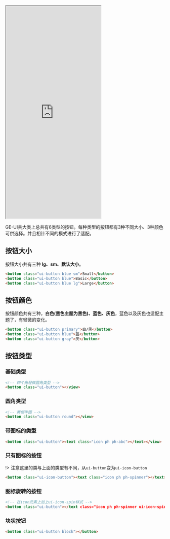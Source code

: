 <div class="simulator">
    <iframe src="http://localhost:8080/#/pages/basic/button" height="670px"></iframe>
</div>

GE-UI共大类上总共有6类型的按钮。每种类型的按钮都有3种不同大小、3种颜色可供选择。并且相针不同的模式进行了适配。

## 按钮大小
按钮大小共有三种 **lg、sm、默认大小**。

```html
<button class="ui-button blue sm">Small</button>
<button class="ui-button blue">Basic</button>
<button class="ui-button blue lg">Large</button>
```

## 按钮颜色
按钮颜色共有三种，**白色(黑色主题为黑色)、蓝色、灰色**，蓝色以及灰色也适配主题了，有轻微的变化。

```html
<button class="ui-button primary">白/黑</button>
<button class="ui-button blue">蓝</button>
<button class="ui-button gray">灰</button>
```

## 按钮类型

### 基础类型

```html
<!-- 四个角轻微圆角类型 -->
<button class="ui-button"></view>
```

### 圆角类型

```html
<!-- 两侧半圆 -->
<button class="ui-button round"></view>
```

### 带图标的类型

```html
<button class="ui-button"><text class="icon ph ph-abc"></text></view>
```

### 只有图标的按钮

!> 注意这里的类与上面的类型有不同，从`ui-button`变为`ui-icon-button`

```html
<button class="ui-icon-button"><text class="icon ph ph-spinner"></text></button>
```

### 图标旋转的按钮

```html
<!-- 在icon元素上加上ui-icon-spin样式 -->
<button class="ui-button"></text class="icon ph ph-spinner ui-icon-spin"></text></button>
```

### 块状按钮
```html
<button class="ui-button block"></button>
```